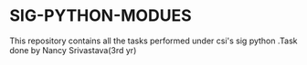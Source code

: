 # SIG-PYTHON-MODUES
This repository contains all the tasks performed under csi's sig python .Task done by Nancy Srivastava(3rd yr)   
